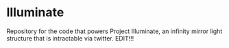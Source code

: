 # Illuminate
Repository for the code that powers Project Illuminate, an infinity mirror light structure that is intractable via twitter. EDIT!!!
